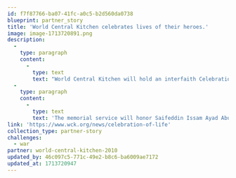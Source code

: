 ```yaml
---
id: f7f87766-ba07-41fc-a0c5-b2d560da0738
blueprint: partner_story
title: 'World Central Kitchen celebrates lives of their heroes.'
image: image-1713720891.png
description:
  -
    type: paragraph
    content:
      -
        type: text
        text: "World Central Kitchen will hold an interfaith Celebration of Life to honor our heroes killed in Gaza. The memorial service will be held at the National Cathedral in Washington, DC on Thursday, April 25, at 11am.\_\_"
  -
    type: paragraph
    content:
      -
        type: text
        text: 'The memorial service will honor Saifeddin Issam Ayad Abutaha of Palestine, John Chapman of Britain, Jacob Flickinger of the U.S. and Canada, Lalzawmi “Zomi” Frankcom of Australia, James Henderson of Britain, James Kirby of Britain, and Damian Soból of Poland.'
link: 'https://www.wck.org/news/celebration-of-life'
collection_type: partner-story
challenges:
  - war
partner: world-central-kitchen-2010
updated_by: 46c097c5-771c-49e2-b8c6-ba6009ae7172
updated_at: 1713720947
---
```

